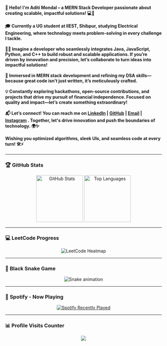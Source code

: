<h4 align="left">🌟 Hello! I'm <strong>Aditi Mondal</strong> – a MERN Stack Developer passionate about creating scalable, impactful solutions! 💻🚀<br><br>
🎓 Currently a UG student at IIEST, Shibpur, studying Electrical Engineering, where technology meets problem-solving in every challenge I tackle.<br><br>
👩‍💻 Imagine a developer who seamlessly integrates Java, JavaScript, Python, and C++ to build robust and scalable applications. If you’re driven by innovation and precision, let’s collaborate to turn ideas into impactful solutions!<br><br>
🌱 Immersed in MERN stack development and refining my DSA skills—because great code isn’t just written, it’s meticulously crafted.<br><br>
💡 Constantly exploring hackathons, open-source contributions, and projects that drive my pursuit of financial independence. Focused on quality and impact—let’s create something extraordinary!<br><br>
📬 Let’s connect! You can reach me on <strong>
  <a href="https://www.linkedin.com/in/aditi-mondal-285b631b1/">LinkedIn</a> | 
  <a href="https://github.com/AditiMondal25">GitHub</a> | 
  <a href="mailto:aditiofficial.mondal@gmail.com">Email</a> | 
  <a href="https://www.instagram.com/__aaaditi__/">Instagram</a>
</strong>. Together, let's drive innovation and push the boundaries of technology. 🌍✨<br><br>
Wishing you optimized algorithms, sleek UIs, and seamless code at every turn! 🛠️⚡</h4>

---

### 🏆 **GitHub Stats**
<div align="center">
  <img src="https://github-readme-stats.vercel.app/api?username=AditiMondal25&hide_title=false&hide_rank=true&show_icons=true&include_all_commits=true&count_private=true&disable_animations=false&theme=dracula&locale=en&hide_border=true" height="150" alt="GitHub Stats" />
  <img src="https://github-readme-stats.vercel.app/api/top-langs?username=AditiMondal25&locale=en&hide_title=false&layout=compact&card_width=320&langs_count=5&theme=dracula&hide_border=true" height="150" alt="Top Languages" />
</div>

---

### 💻 **LeetCode Progress**
<div align="center">
  <img src="https://leetcard.jacoblin.cool/Aditi25Mondal?theme=dark&border=0&radius=20&ext=heatmap" alt="LeetCode Heatmap">
</div>

---

### 🐍 **Black Snake Game**
<div align="center">
  <img src="https://raw.githubusercontent.com/AditiMondal25/AditiMondal25/output/snake.svg#gh-dark-mode-only" alt="Snake animation" />
</div>

---

### 🎵 **Spotify - Now Playing**
<div align="center">
  <a href="https://open.spotify.com/user/q92844u0do3utmdk3081rz1m0">
    <img src="https://spotify-recently-played-readme.vercel.app/api?user=q92844u0do3utmdk3081rz1m0&count=5&unique=true" alt="Spotify Recently Played" />
  </a>
</div>

---

### 📊 **Profile Visits Counter**
<div align="center">
  <img src="https://profile-counter.glitch.me/AditiMondal25/count.svg?"  />
</div>
